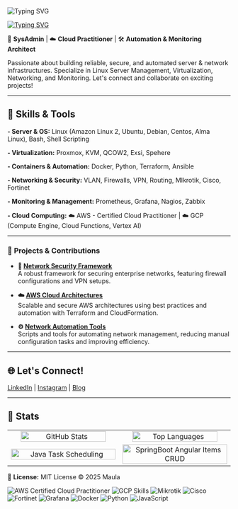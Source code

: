 <img src="https://readme-typing-svg.herokuapp.com?font=Arial&size=25&duration=5001&pause=1000&color=F7F7F7&random=false&width=600&lines=Hi+%F0%9F%91%8B%2C+my+name+is+Maula+Muhammad+" alt="Typing SVG" />


[![Typing SVG](https://readme-typing-svg.herokuapp.com?font=Hacker&pause=1000&color=29F7A9&background=23EBFF00&width=435&lines=Sysadmin+%7C+Cloud+%7C+Automation)](https://git.io/typing-svg)

🔐 **SysAdmin** | ☁️ **Cloud Practitioner** | 🛠️ **Automation & Monitoring Architect**

Passionate about building reliable, secure, and automated server & network infrastructures. Specialize in Linux Server Management, Virtualization, Networking, and Monitoring. Let's connect and collaborate on exciting projects!  

---

## 🔧 Skills & Tools

**- Server & OS:** Linux (Amazon Linux 2, Ubuntu, Debian, Centos, Alma Linux), Bash, Shell Scripting  

**- Virtualization:** Proxmox, KVM, QCOW2, Exsi, Spehere  

**- Containers & Automation:** Docker, Python, Terraform, Ansible  

**- Networking & Security:** VLAN, Firewalls, VPN, Routing, MIkrotik, Cisco, Fortinet

**- Monitoring & Management:** Prometheus, Grafana, Nagios, Zabbix

**- Cloud Computing:** ☁️ AWS - Certified Cloud Practitioner | ☁️ GCP (Compute Engine, Cloud Functions, Vertex AI) 

---

### 🚀 **Projects & Contributions**

- **🔗 [Network Security Framework](#)**  
  A robust framework for securing enterprise networks, featuring firewall configurations and VPN setups.

- **☁️ [AWS Cloud Architectures](#)**  
  Scalable and secure AWS architectures using best practices and automation with Terraform and CloudFormation.

- **⚙️ [Network Automation Tools](#)**  
  Scripts and tools for automating network management, reducing manual configuration tasks and improving efficiency.

---

## 🌐 Let's Connect!

[LinkedIn](https://www.linkedin.com/) | [Instagram](https://www.instagram.com/) | [Blog](https://yourblog.example.com)  

---

## 🚀 **Stats**

<table>
  <tr>
    <td align="center" width="50%">
      <img src="https://github-readme-stats.vercel.app/api?username=maumhmd-sh&show_icons=true&line_height=30&rank_icon=github&show=discussions_answered&theme=tokyonight" alt="GitHub Stats" width="90%"/>
    </td>
    <td align="center" width="50%">
      <img src="https://github-readme-stats.vercel.app/api/top-langs/?username=walidbosso&layout=compact&langs_count=6&theme=tokyonight" alt="Top Languages" width="90%"/>
    </td>
  </tr>
  <tr>
    <td align="center" width="50%">
      <a href="https://github.com/walidbosso/Java_Task_Scheduling">
        <img src="https://github-readme-stats.vercel.app/api/pin/?username=walidbosso&repo=Java_Task_Scheduling&theme=tokyonight" alt="Java Task Scheduling" width="100%"/>
      </a>
    </td>
    <td align="center" width="50%">
      <a href="https://github.com/walidbosso/SpringBoot-Angular-Items-CRUD">
        <img src="https://github-readme-stats.vercel.app/api/pin/?username=walidbosso&repo=SpringBoot-Angular-Items-CRUD&theme=tokyonight" alt="SpringBoot Angular Items CRUD" width="100%"/>
      </a>
    </td>
  </tr>
</table>

📝 **License:** MIT License © 2025 Maula

![AWS Certified Cloud Practitioner](https://img.shields.io/badge/AWS-Cloud%20Practitioner-orange?logo=amazon-aws&style=flat-square)
![GCP Skills](https://img.shields.io/badge/GCP-Google%20Cloud-blue?logo=google-cloud&style=flat-square)
![Mikrotik](https://img.shields.io/badge/Mikrotik-Network-red?style=flat-square)
![Cisco](https://img.shields.io/badge/Cisco-Network-blue?style=flat-square)
![Fortinet](https://img.shields.io/badge/Fortinet-Security-orange?style=flat-square)
![Grafana](https://img.shields.io/badge/Grafana-Monitoring-orange?logo=grafana&style=flat-square)
![Docker](https://img.shields.io/badge/Docker-Containers-blue?logo=docker&style=flat-square)
![Python](https://img.shields.io/badge/Python-Programming-blue?logo=python&style=flat-square)
![JavaScript](https://img.shields.io/badge/JavaScript-Programming-yellow?logo=javascript&style=flat-square)
